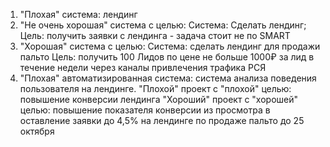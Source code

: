 1. "Плохая" система: лендинг
2. "Не очень хорошая" система с целью:
Система: Сделать лендинг; 
Цель: получить заявки с лендинга - задача стоит не по SMART
3. "Хорошая" система с целью: 
Система: сделать лендинг для продажи пальто
Цель: получить 100 Лидов по цене не больше 1000₽ за лид в течение недели через каналы привлечения трафика РСЯ
4. "Плохая" автоматизированная система: система анализа поведения пользователя на лендинге.
"Плохой" проект с "плохой" целью: повышение конверсии лендинга
"Хороший" проект с "хорошей" целью: повышение показателя конверсии из просмотра в оставление заявки до 4,5% на лендинге по продаже пальто до 25 октября 
